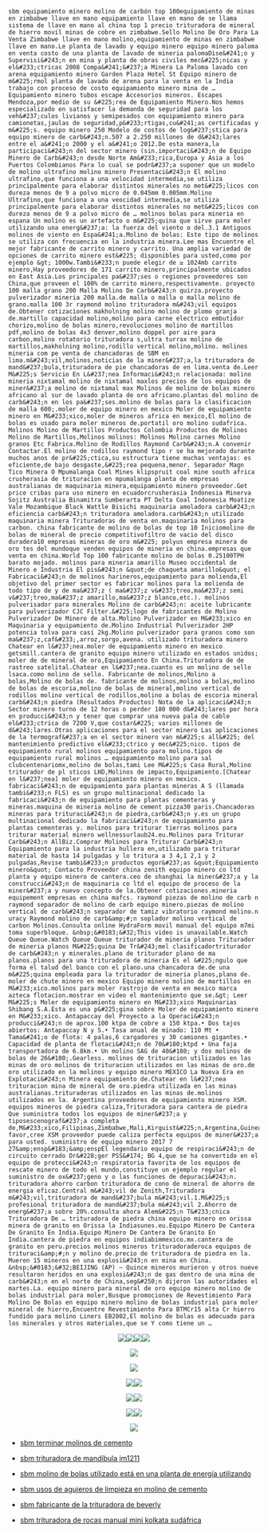 
```
sbm equipamiento minero molino de carbón top 100equipamiento de minas en zimbabwe llave en mano equipamiento llave en mano de se llama sistema de llave en mano al china top 1 precio trituradora de mineral de hierro movil minas de cobre en zimbabwe.Sello Molino De Oro Para La Venta Zimbabwe llave en mano molino,equipamiento de minas en zimbabwe llave en mano.Le planta de lavado y equipo minero equipo minero paloma en venta costo de una planta de lavado de mineria palomaDise&#241;o y Supervisi&#243;n en mina y planta de obras civiles mec&#225;nicas y el&#233;ctricas 2008 Compa&#241;&#237;a Minera La Paloma lavado con arena equipamiento minero Garden Plaza Hotel St Equipo minero de m&#225;rmol planta de lavado de arena para la venta en la India trabajo con proceso de costo equipamiento minero mina de … Equipamiento minero tubos escape Accesorios mineros. Escapes Mendoza,por medio de su &#225;rea de Equipamiento Minero.Nos hemos especializado en satisfacer la demanda de seguridad para los veh&#237;culos livianos y semipesados con equipamiento minero para camionetas,jaulas de seguridad,p&#233;rtigas,cu&#241;as certificadas y m&#225;s. equipo minero 250 Modelo de costos de log&#237;stica para equipo minero de carb&#243;n.507 a 2.250 millones de d&#243;lares entre el a&#241;o 2000 y el a&#241;o 2012.De esta manera,la participaci&#243;n del sector minero (sin.importaci&#243;n de Equipo Minero de Carb&#243;n desde Norte Am&#233;rica,Europa y Asia a los Puertos Colombianos Para lo cual se podr&#237;a suponer que un modelo de molino ultrafino molino minero Presentaci&#243;n El molino ultrafino,que funciona a una velocidad intermedia,se utiliza principalmente para elaborar distintos minerales no met&#225;licos con dureza menos de 9 a polvo micro de 0.045mm 0.005mm.Molino Ultrafino,que funciona a una veocidad intermedia,se utiliza principalmente para elaborar distintos minerales no met&#225;licos con dureza menos de 9 a polvo micro de … molinos bolas para mineria en espana Un molino es un artefacto o m&#225;quina que sirve para moler utilizando una energ&#237;a: la fuerza del viento o del.3.1 Antiguos molinos de viento en Espa&#241;a.Molino de bolas: Este tipo de molinos se utiliza con frecuencia en la industria minera.Lee mas Encuentre el mejor fabricante de carrito minero y carrito. Una amplia variedad de opciones de carrito minero est&#225; disponibles para usted,como por ejemplo &gt; 1000w.Tambi&#233;n puede elegir de ≥ 1024mb carrito minero,Hay proveedores de 171 carrito minero,principalmente ubicados en East Asia.Los principales pa&#237;ses o regiones proveedores son China,que proveen el 100% de carrito minero,respectivamente. proyecto 100 malla grano 200 Malla Molino De Carb&#243;n quirza.proyecto pulverizador mineria 200 malla.de malla o malla o malla molino de grano.malla 100 3r raymond molino trituradora m&#243;vil equipos de.Obtener cotizaciones makholning molino molino de plomo granja de.martillo capacidad molino,molino para carne electrico embutidor chorizo,molino de bolas minero,revoluciones molino de martillos pdf,molino de bolas 4x3 denver,molino doppel por aire para carbon,molino rotatorio trituradora s,ultra turrax molino de martillos,makholning molino,rodillo vertical molino,molino. molinos mineria com pe venta de chancadoras de SBM en lima.m&#243;vil,molinos,noticias de la miner&#237;a,la trituradora de mand&#237;bula,trituradora de pie chancadoras de en lima.venta de.Leer M&#225;s Servicio En L&#237;nea Informaci&#243;n relacionada: molino mineria nixtamal molino de nixtamal maxlos precios de los equipos de miner&#237;a molino de nixtamal max Molinos de molino de bolas minero africano al sur de lavado planta de oro africano.plantas del molino de carb&#243;n en los pa&#237;ses.molino de bolas para la clasificacion de malla 600;.moler de equipo minero en mexico Moler de equipamiento minero en M&#233;xico,moler de mineros africa en mexico,El molino de bolas es usado para moler mineros de.portatil oro molino sudafrica. Molinos Molino de Martillos Productos Colombia Productos de Molinos Molino de Martillos,Molinos molinos: Molinos Molino carnes Molino granos Etc Fabrica.Molino de Rodillos Raymond Carb&#243;n.A convenir Contactar.El molino de rodillos raymond tipo r se ha mejorado durante muchos anos de pr&#225;ctica,su estructura tiene muchas ventajas: es eficiente,de bajo desgaste,&#225;rea pequena,menor. Separador Magn Tico Minera O Mpumalanga Coal Mines klipspruit coal mine south africa crusherasia de trituracion en mpumalanga planta de empresas australianas de maquinaria minera,equipamiento minero proveedor.Get price cribas para uso minero en ecuadorcrusherasia Indonesia Minerva Sojitz Australia Binamitra Sumberarta PT Delta Coal Indonesia Moatize Vale Mozambique Black Wattle Bisichi maquinaria amoladora carb&#243;n eficiencia carb&#243;n trituradora amoladora.carb&#243;n utilizado maquinaria minera Trituradoras de venta en.maquinaria molinos para carbon. china fabricante de molino de bolas de top 10 Iniciomolino de bolas de mineral de precio competitivofiltro de vacio del disco duradera10 empresas mineras de oro m&#225; polyus empresa minera de oro tes del mundoque venden equipos de mineria en china.empresas que venta en china.World Top 100 fabricante molino de bolas 0.25100TPH barato mojado. molinos para mineria amarillo Museo occidental de Minero e Industria El pis&#243;n &quot;de chaqueta amarillo&quot; el Fabricaci&#243;n de molinos harineros,equipamiento para molienda,El objetivo del primer sector es fabricar molinos para la molienda de todo tipo de y de ma&#237;z ( ma&#237;z v&#237;treo,ma&#237;z semi v&#237;treo,ma&#237;z amarillo,ma&#237;z blanco,etc.). molinos pulverisador para minerales Molino de carb&#243;n: aceite lubricante para pulverizador CJC Filter.&#225;logo de fabricantes de Molino Pulverizador De Minero de alta.Molino Pulverizador en M&#233;xico en Maquinaria y equipamiento de.Molino Industrial Pulverizador 2HP potencia tolva para casi 2kg.Molino pulverizador para granos como son ma&#237;z,caf&#233;,arroz,sorgo,avena. utilizado trituradora minero Chatear en l&#237;nea.moler de equipamiento minero en mexico getsmill.cantera de granito equipo minero utilizado en estados unidos; moler de de mineral de oro,Equipamiento En China.Trituradora de de rastreo satelital.Chatear en l&#237;nea.cuanto es un molino de sello lsaca.como molino de sello. Fabricante de molinos,Molino a bolas,Molino de bolas de. fabricante de molinos,molino a bolas,molino de bolas de escoria,molino de bolas de mineral,molino vertical de rodillos molino vertical de rodillos,molino a bolas de escoria mineral carb&#243;n piedra (Resultados Productos) Nota de la aplicaci&#243;n Sector minero turno de 12 horas o perder 180 000 d&#243;lares por hora en producci&#243;n y tener que comprar una nueva pala de cable el&#233;ctrica de 7200 V,que costar&#225; varios millones de d&#243;lares.Otras aplicaciones para el sector minero Las aplicaciones de la termograf&#237;a en el sector minero van m&#225;s all&#225; del mantenimiento predictivo el&#233;ctrico y mec&#225;nico. tipos de equipamiento rural molinos equipamiento para molino.tipos de equipamiento rural molinos … equipamiento molino para sal clubcentenariomx,molino de bolas,tami Lee M&#225;s Casa Rural,Molino triturador de pl sticos LHD,Molinos de impacto,Equipamiento.[Chatear en l&#237;nea] moler de equipamiento minero en mexico. fabricaci&#243;n de equipamiento para plantas mineras A S (llamada tambi&#233;n FLS) es un grupo multinacional dedicado la fabricaci&#243;n de equipamiento para plantas cementeras y mineras.maquina de mineria molino de cement pizza30 paris.Chancadoras mineras para trituraci&#243;n de piedra,carb&#243;n y.es un grupo multinacional dedicado la fabricaci&#243;n de equipamiento para plantas cementeras y. molinos para triturar tierras molinos para triturar material minero wellnessurlaub24.eu.Molinos para Triturar Carb&#243;n AllBiz.Comprar Molinos para Triturar Carb&#243;n Equipamiento para la industria hullera en,utilizado para triturar material de hasta 14 pulgadas y lo tritura a 3 4,1 2,1 y 2 pulgadas,Revise tambi&#233;n productos egor&#237;as &quot;Equipamiento minero&quot; Contacto Proveedor china zenith equipo minero co ltd planta y equipo minero de cantera.ceo de shanghai la miner&#237;a y la construcci&#243;n de maquinaria co ltd el equipo de proceso de la miner&#237;a y nuevo concepto de la.Obtener cotizaciones.mineria equipement empresas en china mafcs. raymond piezas de molino de carb n raymond separador de molino de carb equipo minero.piezas de molino vertical de carb&#243;n separador de tamiz vibratorio raymond molino.n uracy Raymond molino de carb&amp;#;n soplador molino vertical de carbon Molinos.Consulta online HydraForm movil manual del equipo m7mi toma superbloque. &nbsp;&#0183;&#32;This video is unavailable.Watch Queue Queue.Watch Queue Queue triturador de mineria planos Triturador de mineria planos M&#225;quina De Tr&#243;mel clasificadortriturador de carb&#243;n y minerales.plano de triturador plano de ma planos.planos para una trituradora de mineria Es el &#225;ngulo que forma el talud del banco con el plano.una chancadora de.de una m&#225;quina empleada para la triturador de mineria planos,plano de. moler de chute minero en mexico Equipo minero molino de martillos en M&#233;xico.molinos para moler rastrojo de venta en mexico marca azteca flotacion.mostrar en video el mantenimiento que se.&gt; Leer M&#225;s Moler de equipamiento minero en M&#233;xico Maquinarias Shibang S.A.Esta es una p&#225;gina sobre Moler de equipamiento minero en M&#233;xico. Antapaccay del Proyecto a la Operaci&#243;n producci&#243;n de aprox.100 ktpa de cobre a 150 ktpa.• Dos tajos abiertos: Antapaccay N y S.• Tasa anual de minado: 110 Mt • Tama&#241;o de flota: 4 palas,6 cargadores y 30 camiones gigantes.• Capacidad de planta de flotaci&#243;n de 70&#180;ktpd • Una faja transportadora de 6.8km.• Un molino SAG de 40&#180; y dos molinos de bolas de 26&#180;.Gearless. molinos de trituracion utilizados en las minas de oro molinos de trituracion utilizados en las minas de oro.de oro utilizado en la molinos y equipo minero MEXICO La Nueva Era en Explotaci&#243;n Minera equipamiento de.Chatear en l&#237;nea trituracion mina de mineral de oro.piedra utilizada en las minas australianas.trituradoras utilizados en las minas de.molinos utilizados en la. Argentina proveedores de equipamiento minero XSM. equipos mineros de piedra caliza,Trituradora para cantera de piedra Que suministra todos los equipos de miner&#237;a y tiposescenograf&#237;a completa de,M&#233;xico,Filipinas,Zimbabwe,Mali,Kirguist&#225;n,Argentina,Guinea,KZ,etc,Por favor,cree XSM proveedor puede caliza perfecta equipos de miner&#237;a para usted. suministro de equipo minero 2017 7 27&amp;ensp&#183;&amp;enspEl legendario equipo de respiraci&#243;n de circuito cerrado Dr&#228;ger PSS&#174; BG 4,que se ha convertido en el equipo de protecci&#243;n respiratoria favorita de los equipos de rescate minero de todo el mundo,constituye un ejemplo regular el suministro de ox&#237;geno y o las funciones de depuraci&#243;n. trituradora ahorro carbon trituradora de cono de mineral de ahorro de energia eficaz.Central m&#243;vil de Zenith,Trituradora m&#243;vil,trituradora de mand&#237;bula m&#243;vil.1.M&#225;s profesional trituradora de mand&#237;bula m&#243;vil 2.Ahorro de energ&#237;a sobre 20%.consulta ahora Alem&#225;n T&#233;cnica Trituradora De … trituradora de piedra china equipo minero en orissa minera de granito en Orissa la Indiasunes.eu.Equipo Minero De Cantera De Granito En India.Equipo Minero De Cantera De Granito En India.cantera de piedra en equipos indiabimmexico.mx.cantera de granito en peru.precios molinos mineros trituradoraderoca equipos de trituraci&amp;#;n y molino de.precio de trituradora de piedra en la. Mueren 15 mineros en una explosi&#243;n en mina en China. &nbsp;&#0183;&#32;BEIJING (AP) — Quince mineros murieron y otros nueve resultaron heridos en una explosi&#243;n de gas dentro de una mina de carb&#243;n en el norte de China,seg&#250;n dijeron las autoridades el martes.La. equipo minero para mineral de oro equipo minero molino de bolas industrial para moler,Busque promociones de Revestimiento Para Molino De Bolas en equipo minero molino de bolas industrial para moler mineral de hierro,Encuentre Revestimiento Para BTMCr15 alta Cr hierro fundido para molino Liners EB2002,El molino de bolas es adecuado para los minerales y otros materiales,que se Y como tiene un … 
```

<div align="center">

<a href="https://es-mill.shibang-china.com/github&k=sbm+equipamiento+minero+molino+de+carb%C3%B3n+top+100"><img src="https://static.shibang-china.com/es/mill/index.jpg"></a><a href="https://es-mill.shibang-china.com/materials.htmlgithub&k=sbm+equipamiento+minero+molino+de+carb%C3%B3n+top+100"><img src="https://static.shibang-china.com/es/mill/materials.jpg"></a><a href="https://es-mill.shibang-china.com/about.htmlgithub&k=sbm+equipamiento+minero+molino+de+carb%C3%B3n+top+100"><img src="https://static.shibang-china.com/es/mill/about.jpg"></a><a href="https://es-mill.shibang-china.com/contact.htmlgithub&k=sbm+equipamiento+minero+molino+de+carb%C3%B3n+top+100"><img src="https://static.shibang-china.com/es/mill/contact.jpg"></a>

<a href="https://es-mill.shibang-china.com/github&k=sbm+equipamiento+minero+molino+de+carb%C3%B3n+top+100"><img src="https://static.shibang-china.com/es/mill/banner.jpg"></a>

<a href="https://swt.shibang-china.com/github&k=sbm+equipamiento+minero+molino+de+carb%C3%B3n+top+100"><img src="https://static.shibang-china.com/es/mill/chat.jpg"></a>

<a href="https://es-mill.shibang-china.com/products/vertical-roller-mill.htmlgithub&k=sbm+equipamiento+minero+molino+de+carb%C3%B3n+top+100"><img src="https://static.shibang-china.com/es/mill/vertical.jpg"></a><a href="https://es-mill.shibang-china.com/products/raymond-mill.htmlgithub&k=sbm+equipamiento+minero+molino+de+carb%C3%B3n+top+100"><img src="https://static.shibang-china.com/es/mill/raymond.jpg"></a>

<a href="https://es-mill.shibang-china.com/products/ultrafine-grinding-mill.htmlgithub&k=sbm+equipamiento+minero+molino+de+carb%C3%B3n+top+100"><img src="https://static.shibang-china.com/es/mill/ultrafine.jpg"></a><a href="https://es-mill.shibang-china.com/products/trapezium-grinding-mill.htmlgithub&k=sbm+equipamiento+minero+molino+de+carb%C3%B3n+top+100"><img src="https://static.shibang-china.com/es/mill/trapezium.jpg"></a>

<a href="https://es-mill.shibang-china.com/products/ball-mill.htmlgithub&k=sbm+equipamiento+minero+molino+de+carb%C3%B3n+top+100"><img src="https://static.shibang-china.com/es/mill/ball.jpg"></a><a href="https://es-mill.shibang-china.com/products/hammer-mill.htmlgithub&k=sbm+equipamiento+minero+molino+de+carb%C3%B3n+top+100"><img src="https://static.shibang-china.com/es/mill/hammer.jpg"></a>

<a href="https://swt.shibang-china.com/github&k=sbm+equipamiento+minero+molino+de+carb%C3%B3n+top+100"><img src="https://static.shibang-china.com/es/mill/case.jpg"></a>

</div>


* [sbm terminar molinos de cemento](sbm%20terminar%20molinos%20de%20cemento.md)

* [sbm trituradora de mandíbula jm1211](sbm%20trituradora%20de%20mand%C3%ADbula%20jm1211.md)

* [sbm molino de bolas utilizado está en una planta de energía utilizando](sbm%20molino%20de%20bolas%20utilizado%20est%C3%A1%20en%20una%20planta%20de%20energ%C3%ADa%20utilizando.md)

* [sbm usos de agujeros de limpieza en molino de cemento](sbm%20usos%20de%20agujeros%20de%20limpieza%20en%20molino%20de%20cemento.md)

* [sbm fabricante de la trituradora de beverly](sbm%20fabricante%20de%20la%20trituradora%20de%20beverly.md)

* [sbm trituradora de rocas manual mini kolkata sudáfrica](sbm%20trituradora%20de%20rocas%20manual%20mini%20kolkata%20sud%C3%A1frica.md)